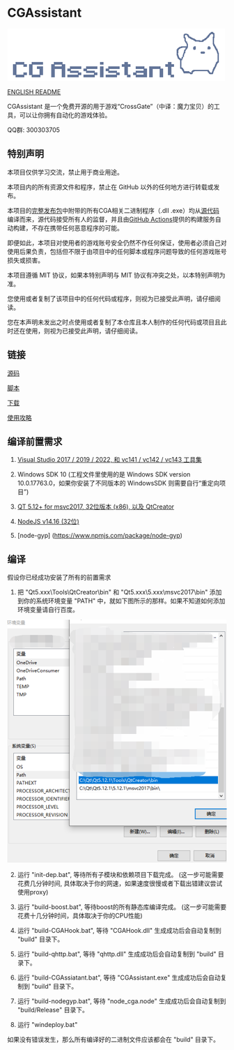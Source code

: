 # CGAssistant

![](img/logo.png)

[ENGLISH README](README.md)

CGAssistant 是一个免费开源的用于游戏“CrossGate”（中译：魔力宝贝）的工具，可以让你拥有自动化的游戏体验。

QQ群: 300303705

## 特别声明

本项目仅供学习交流，禁止用于商业用途。

本项目内的所有资源文件和程序，禁止在 GitHub 以外的任何地方进行转载或发布。

本项目的[完整发布包](https://github.com/hzqst/CGAssistant/releases)中附带的所有CGA相关二进制程序（.dll .exe）均从[源代码](https://github.com/hzqst/CGAssistant) 编译而来，源代码接受所有人的监督，并且由[GitHub Actions](https://docs.github.com/en/actions/learn-github-actions)提供的构建服务自动构建，不存在携带任何恶意程序的可能。

即便如此，本项目对使用者的游戏账号安全仍然不作任何保证，使用者必须自己对使用后果负责，包括但不限于由项目中的任何脚本或程序问题导致的任何游戏账号损失或损害。

本项目遵循 MIT 协议，如果本特别声明与 MIT 协议有冲突之处，以本特别声明为准。

您使用或者复制了该项目中的任何代码或程序，则视为已接受此声明，请仔细阅读。

您在本声明未发出之时点使用或者复制了本仓库且本人制作的任何代码或项目且此时还在使用，则视为已接受此声明，请仔细阅读。

## 链接

[源码](https://github.com/hzqst/CGAssistant)

[脚本](https://github.com/hzqst/CGAssistantJS)

[下载](https://github.com/hzqst/CGAssistant/releases)

[使用攻略](https://github.com/hzqst/CGAssistant/wiki)

## 编译前置需求

1. [Visual Studio 2017 / 2019 / 2022, 和 vc141 / vc142 / vc143 工具集](https://visualstudio.microsoft.com/)

2. Windows SDK 10 (工程文件里使用的是 Windows SDK version 10.0.17763.0，如果你安装了不同版本的 WindowsSDK 则需要自行“重定向项目”)

3. [QT 5.12+ for msvc2017, 32位版本 (x86), 以及 QtCreator](https://www.qt.io/download)

4. [NodeJS v14.16 (32位)](https://nodejs.org/download/release/v14.16.0/)

5. [node-gyp] (https://www.npmjs.com/package/node-gyp)

## 编译

假设你已经成功安装了所有的前置需求

1. 把 "Qt5.xxx\Tools\QtCreator\bin\" 和 "Qt5.xxx\5.xxx\msvc2017\bin\" 添加到你的系统环境变量 "PATH" 中，就如下图所示的那样。如果不知道如何添加环境变量请自行百度。

![](img/1.png)

2. 运行 "init-dep.bat", 等待所有子模块和依赖项目下载完成。 (这一步可能需要花费几分钟时间, 具体取决于你的网速，如果速度很慢或者下载出错建议尝试使用proxy)

3. 运行 "build-boost.bat", 等待boost的所有静态库编译完成。 (这一步可能需要花费十几分钟时间，具体取决于你的CPU性能)

4. 运行 "build-CGAHook.bat", 等待 "CGAHook.dll" 生成成功后会自动复制到 "build" 目录下。

5. 运行 "build-qhttp.bat", 等待 "qhttp.dll" 生成成功后会自动复制到 "build" 目录下。

6. 运行 "build-CGAssiatant.bat", 等待 "CGAssistant.exe" 生成成功后会自动复制到 "build" 目录下。

7. 运行 "build-nodegyp.bat", 等待 "node_cga.node" 生成成功后会自动复制到 "build/Release" 目录下。

8. 运行 "windeploy.bat"

如果没有错误发生，那么所有编译好的二进制文件应该都会在 "build" 目录下。
